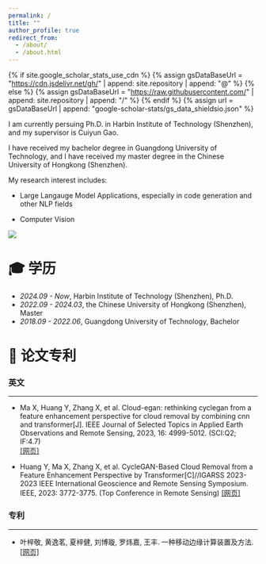```yaml
---
permalink: /
title: ""
author_profile: true
redirect_from: 
  - /about/
  - /about.html
---
```


{% if site.google_scholar_stats_use_cdn %}
{% assign gsDataBaseUrl = "https://cdn.jsdelivr.net/gh/" | append: site.repository | append: "@" %}
{% else %}
{% assign gsDataBaseUrl = "https://raw.githubusercontent.com/" | append: site.repository | append: "/" %}
{% endif %}
{% assign url = gsDataBaseUrl | append: "google-scholar-stats/gs_data_shieldsio.json" %}

<span class='anchor' id='about-me'></span>

I am currently persuing Ph.D. in Harbin Institute of Technology (Shenzhen), and my supervisor is Cuiyun Gao.

I have received my bachelor degree in Guangdong University of Technology, and I have received my master degree in the Chinese University of Hongkong (Shenzhen).

My research interest includes:

- Large Langauge Model Applications, especially in code generation and other NLP fields

- Computer Vision

<a href='https://scholar.google.com/citations?user=Fcg9sDMAAAAJ&hl=zh-CN'><img src="https://img.shields.io/endpoint?url={{ url | url_encode }}&logo=Google%20Scholar&labelColor=f6f6f6&color=9cf&style=flat&label=引用"></a>

  
<span class='anchor' id='-xl'></span>

# 🎓 学历
- *2024.09 - Now*, Harbin Institute of Technology (Shenzhen), Ph.D.
- *2022.09 - 2024.03*, the Chinese University of Hongkong (Shenzhen), Master
- *2018.09 - 2022.06*, Guangdong University of Technology, Bachelor
 
<span class='anchor' id='-lwzl'></span>

# 📝 论文专利

### 英文
---
-	Ma X, Huang Y, Zhang X, et al. Cloud-egan: rethinking cyclegan from a feature enhancement perspective for cloud removal by combining cnn and transformer[J]. IEEE Journal of Selected Topics in Applied Earth Observations and Remote Sensing, 2023, 16: 4999-5012. (SCI:Q2; IF:4.7)  
[[网页]](https://ieeexplore.ieee.org/abstract/document/10143392)

</div>
</div>

- Huang Y, Ma X, Zhang X, et al. CycleGAN-Based Cloud Removal from a Feature Enhancement Perspective by Transformer[C]//IGARSS 2023-2023 IEEE International Geoscience and Remote Sensing Symposium. IEEE, 2023: 3772-3775. (Top Conference in Remote Sensing)
[[网页]](https://ieeexplore.ieee.org/abstract/document/10282840)


### 专利
---
- 叶梓敬, 黄逸茗, 夏梓健, 刘博璇, 罗炜嘉, 王丰. 一种移动边缘计算装置及方法. [[网页]](https://cprs.patentstar.com.cn/Search/Detail?ANE=9FGE9HIG9FCA2ACA7CEA8CGA9CDA9GEC9ICD8DCA6FBA9ICD)


<span class='anchor' id='-ryjx'></span>
